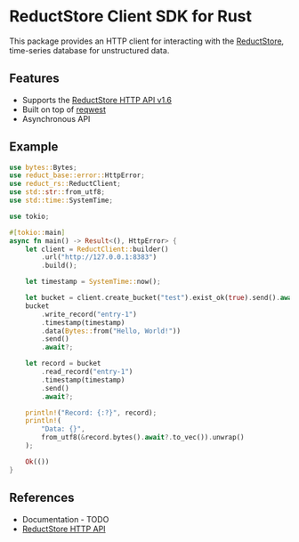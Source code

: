 # ReductStore Client SDK for Rust


This package provides an HTTP client for interacting with the [ReductStore](https://www.reduct.store), time-series
database for unstructured data.

## Features

* Supports the [ReductStore HTTP API v1.6](https://docs.reduct.store/http-api)
* Built on top of [reqwest](https://github.com/seanmonstar/reqwest)
* Asynchronous API

## Example

```rust
use bytes::Bytes;
use reduct_base::error::HttpError;
use reduct_rs::ReductClient;
use std::str::from_utf8;
use std::time::SystemTime;

use tokio;

#[tokio::main]
async fn main() -> Result<(), HttpError> {
    let client = ReductClient::builder()
        .url("http://127.0.0.1:8383")
        .build();

    let timestamp = SystemTime::now();

    let bucket = client.create_bucket("test").exist_ok(true).send().await?;
    bucket
        .write_record("entry-1")
        .timestamp(timestamp)
        .data(Bytes::from("Hello, World!"))
        .send()
        .await?;

    let record = bucket
        .read_record("entry-1")
        .timestamp(timestamp)
        .send()
        .await?;

    println!("Record: {:?}", record);
    println!(
        "Data: {}",
        from_utf8(&record.bytes().await?.to_vec()).unwrap()
    );

    Ok(())
}
```

## References

* Documentation - TODO
* [ReductStore HTTP API](https://docs.reduct.store/http-api)
